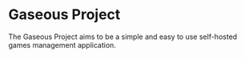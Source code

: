 # Gaseous Project

The Gaseous Project aims to be a simple and easy to use self-hosted games management application.
